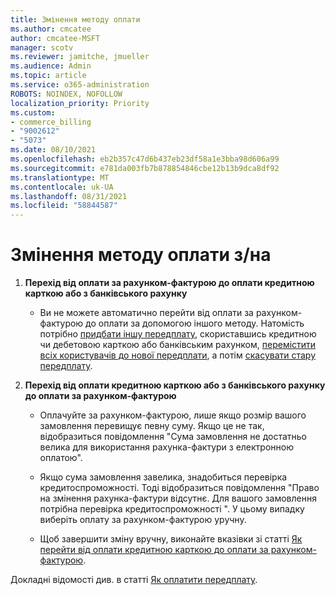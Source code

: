 ```yaml
---
title: Змінення методу оплати
ms.author: cmcatee
author: cmcatee-MSFT
manager: scotv
ms.reviewer: jamitche, jmueller
ms.audience: Admin
ms.topic: article
ms.service: o365-administration
ROBOTS: NOINDEX, NOFOLLOW
localization_priority: Priority
ms.custom:
- commerce_billing
- "9002612"
- "5073"
ms.date: 08/10/2021
ms.openlocfilehash: eb2b357c47d6b437eb23df58a1e3bba98d606a99
ms.sourcegitcommit: e781da003fb7b878854846cbe12b13b9dca8df92
ms.translationtype: MT
ms.contentlocale: uk-UA
ms.lasthandoff: 08/31/2021
ms.locfileid: "58844587"
---
```

# <a name="change-payment-method-fromto"></a>Змінення методу оплати з/на

1. **Перехід від оплати за рахунком-фактурою до оплати кредитною карткою або з банківського рахунку**

    - Ви не можете автоматично перейти від оплати за рахунком-фактурою до оплати за допомогою іншого методу. Натомість потрібно [придбати іншу передплату](https://docs.microsoft.com/microsoft-365/commerce/try-or-buy-microsoft-365#buy-a-different-subscription), скориставшись кредитною чи дебетовою карткою або банківським рахунком, [перемістити всіх користувачів до нової передплати](https://docs.microsoft.com/microsoft-365/commerce/subscriptions/move-users-different-subscription), а потім [скасувати стару передплату](https://docs.microsoft.com/microsoft-365/commerce/subscriptions/cancel-your-subscription).

2. **Перехід від оплати кредитною карткою або з банківського рахунку до оплати за рахунком-фактурою**

    - Оплачуйте за рахунком-фактурою, лише якщо розмір вашого замовлення перевищує певну суму. Якщо це не так, відобразиться повідомлення "Сума замовлення не достатньо велика для використання рахунка-фактури з електронною оплатою".

    - Якщо сума замовлення завелика, знадобиться перевірка кредитоспроможності. Тоді відобразиться повідомлення "Право на змінення рахунка-фактури відсутнє. Для вашого замовлення потрібна перевірка кредитоспроможності ". У цьому випадку виберіть оплату за рахунком-фактурою уручну.

    - Щоб завершити зміну вручну, виконайте вказівки зі статті [Як перейти від оплати кредитною карткою до оплати за рахунком-фактурою](how-do-i-change-from-credit-card-payments-to-invoice.md).

Докладні відомості див. в статті [Як оплатити передплату](https://docs.microsoft.com/microsoft-365/commerce/billing-and-payments/pay-for-your-subscription).
